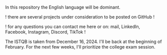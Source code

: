 In this repository the English language will be dominant. 

! there are several projects under consideration to be posted on GitHub !

! for any questions you can contact me here or on: mail, LinkedIn, Facebook, Instagram, Discord, TikTok !  

The ISTQB is taken from December 16, 2024. I'll be back at the beginning of February. For the next few weeks, I'll prioritize the college exam session.
